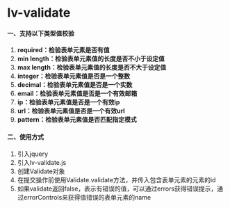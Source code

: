 # lv-validate

#### 一、支持以下类型值校验
1. **required：检验表单元素是否有值**
2. **min length：检验表单元素值的长度是否不小于设定值**
3. **max length：检验表单元素值的长度是否不大于设定值**
4. **integer：检验表单元素值是否是一个整数**
5. **decimal：检验表单元素值是否是一个实数**
6. **email：检验表单元素值是否是一个有效邮箱**
7. **ip：检验表单元素值是否是一个有效ip**
8. **url：检验表单元素值是否是一个有效url**
9. **pattern：检验表单元素值是否匹配指定模式**

#### 二、使用方式
1. 引入jquery
2. 引入lv-validate.js
3. 创建Validate对象
4. 在提交操作前使用Validate.validate方法，并传入包含表单元素的元素的id
5. 如果validate返回false，表示有错误的值，可以通过errors获得错误提示，通过errorControls来获得值错误的表单元素的name